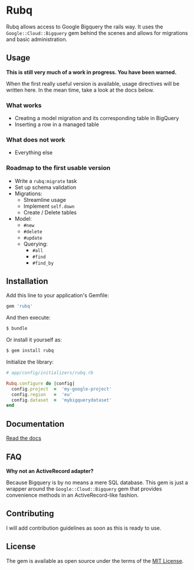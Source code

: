# Rubq
Rubq allows access to Google Bigquery the rails way. It uses the `Google::Cloud::Bigquery` gem behind the scenes and allows for migrations and basic administration.

## Usage
**This is still very much of a work in progress. You have been warned.**

When the first really useful version is available, usage directives will be written here. In the mean time, take a look at the docs below.

### What works
* Creating a model migration and its corresponding table in BigQuery
* Inserting a row in a managed table

### What does not work
* Everything else

### Roadmap to the first usable version
* Write a `rubq:migrate` task
* Set up schema validation
* Migrations:
  * Streamline usage
  * Implement `self.down`
  * Create / Delete tables
* Model:
  * `#new`
  * `#delete`
  * `#update`
  * Querying:
    * `#all`
    * `#find`
    * `#find_by`

## Installation
Add this line to your application's Gemfile:

```ruby
gem 'rubq'
```

And then execute:

```bash
$ bundle
```

Or install it yourself as:

```bash
$ gem install rubq
```

Initialize the library:

``` ruby
# app/config/initializers/rubq.rb

Rubq.configure do |config|
  config.project  =  'my-google-project'
  config.region   =  'eu'
  config.dataset  =  'mybigquerydataset'
end
```

## Documentation
[Read the docs](https://rubydoc.info/github/MoskitoHero/rubq/main)

## FAQ
**Why not an ActiveRecord adapter?**

Because Bigquery is by no means a mere SQL database. This gem is just a wrapper around the `Google::Cloud::Bigquery` gem that provides convenience methods in an ActiveRecord-like fashion.

## Contributing
I will add contribution guidelines as soon as this is ready to use.

## License
The gem is available as open source under the terms of the [MIT License](https://opensource.org/licenses/MIT).
